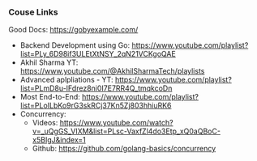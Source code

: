 ### Couse Links
Good Docs: https://gobyexample.com/

- Backend Development using Go: https://www.youtube.com/playlist?list=PLy_6D98if3ULEtXtNSY_2qN21VCKgoQAE
- Akhil Sharma YT: https://www.youtube.com/@AkhilSharmaTech/playlists
- Advanced aplpliations - YT: https://www.youtube.com/playlist?list=PLmD8u-IFdrez8ni0I7E7RR4Q_tmqkcoDn
- Most End-to-End: https://www.youtube.com/playlist?list=PLoILbKo9rG3skRCj37Kn5Zj803hhiuRK6
- Concurrency: 
   - Videos: https://www.youtube.com/watch?v=_uQgGS_VIXM&list=PLsc-VaxfZl4do3Etp_xQ0aQBoC-x5BIgJ&index=1
   - Github: https://github.com/golang-basics/concurrency